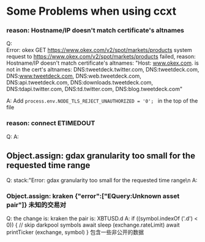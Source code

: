 # Some Problems when using ccxt

### reason: Hostname/IP doesn't match certificate's altnames

Q:  
   Error: okex GET https://www.okex.com/v2/spot/markets/products system request to https://www.okex.com/v2/spot/markets/products failed, reason: Hostname/IP doesn't match certificate's altnames: "Host: www.okex.com. is not in the cert's altnames: DNS:tweetdeck.twitter.com, DNS:tweetdeck.com, DNS:www.tweetdeck.com, DNS:web.tweetdeck.com, DNS:api.tweetdeck.com, DNS:downloads.tweetdeck.com, DNS:tdapi.twitter.com, DNS:td.twitter.com, DNS:blog.tweetdeck.com"

A: 
   Add  ```process.env.NODE_TLS_REJECT_UNAUTHORIZED = '0'; ``` in the top of the file

### reason: connect ETIMEDOUT
Q: 
A:

## Object.assign: gdax granularity too small for the requested time range
Q: stack:"Error: gdax granularity too small for the requested time range\n
A:

### Object.assign: kraken {"error":["EQuery:Unknown asset pair"]} 未知的交易对

Q: the change is:  kraken the pair is:  XBTUSD.d 
A:    if ((symbol.indexOf ('.d') < 0)) { // skip darkpool symbols
                await sleep (exchange.rateLimit)
                await printTicker (exchange, symbol)
       }
    包含一些非公开的数据